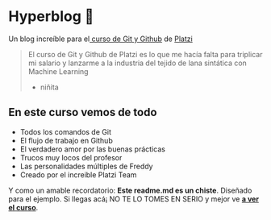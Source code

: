 # Hyperblog 💚
Un blog incre&iacute;ble para el[ curso de Git y Github](https://platzi.com/cursos/git-github/ " curso de Git y Github") de [Platzi](https://platzi.com/ "Platzi")
> El curso de Git y Github de Platzi es lo que me hac&iacute;a falta para triplicar mi salario y lanzarme a la industria del tejido de lana sint&aacute;tica con Machine Learning
> - ni&ntilde;ita

## En este curso vemos de todo
* Todos los comandos de Git
* El flujo de trabajo en Github
* El verdadero amor por las buenas pr&aacute;cticas
* Trucos muy locos del profesor
* Las personalidades m&uacute;ltiples de Freddy
* Creado por el increible Platzi Team

Y como un amable recordatorio: **Este readme.md es un chiste**.  Dise&ntilde;ado para el ejemplo. Si llegas ac&aacute;¡ NO TE LO TOMES EN SERIO y mejor ve [**a ver el curso**](https://platzi.com/cursos/git-github/ "a ver el curso").
